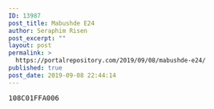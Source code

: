 ```yaml
---
ID: 13987
post_title: Mabushde E24
author: Seraphim Risen
post_excerpt: ""
layout: post
permalink: >
  https://portalrepository.com/2019/09/08/mabushde-e24/
published: true
post_date: 2019-09-08 22:44:14
---
```

<pre>108C01FFA006</pre>